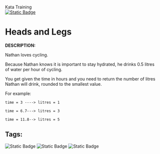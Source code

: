 Kata Training <br>
[![Static Badge](https://img.shields.io/badge/8kyu%20-%20black?style=flat&logo=codewars&labelColor=B1361E&color=black)](Javascript/8kyu)

# Heads and Legs

**DESCRIPTION:**

Nathan loves cycling.

Because Nathan knows it is important to stay hydrated, he drinks 0.5 litres of water per hour of cycling.

You get given the time in hours and you need to return the number of litres Nathan will drink, rounded to the smallest value.

For example:

```
time = 3 ----> litres = 1

time = 6.7---> litres = 3

time = 11.8--> litres = 5
```

## Tags:

![Static Badge](https://img.shields.io/badge/fundamentals%20-%20purple?style=plastic) ![Static Badge](https://img.shields.io/badge/algorithms%20-%20teal?style=plastic) ![Static Badge](https://img.shields.io/badge/mathematics%20-%20royalblue?style=plastic) 